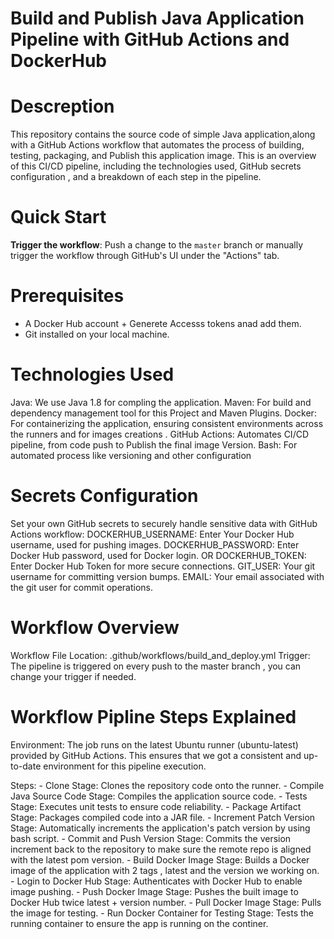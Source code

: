 # Build and Publish Java Application Pipeline with GitHub Actions and DockerHub




# Descreption 
This repository contains the source code of simple Java application,along with a GitHub Actions workflow that automates the process of building, testing, packaging, and Publish  this application image.
This is an overview of this CI/CD pipeline, including the technologies used, GitHub secrets configuration , and a breakdown of each step in the pipeline.


# Quick Start
 **Trigger the workflow**: Push a change to the `master` branch or manually trigger the workflow through GitHub's UI under the "Actions" tab.


# Prerequisites
- A Docker Hub account + Generete Accesss tokens anad add them.
- Git installed on your local machine.


# Technologies Used 
Java: We use Java 1.8 for compling the application.
Maven: For build and dependency management tool for this Project and Maven Plugins.
Docker: For containerizing the application, ensuring consistent environments across the runners and for images creations .
GitHub Actions: Automates CI/CD pipeline, from code push to Publish the final image Version.
Bash: For automated process like versioning and other configuration



# Secrets Configuration
Set your own GitHub secrets to securely handle sensitive data with GitHub Actions workflow:
DOCKERHUB_USERNAME: Enter Your Docker Hub username, used for pushing images.
DOCKERHUB_PASSWORD: Enter Docker Hub password, used for Docker login.
    OR
DOCKERHUB_TOKEN: Enter Docker Hub Token for more secure connections.
GIT_USER: Your git username for committing version bumps.
EMAIL: Your email associated with the git user for commit operations.

# Workflow Overview

Workflow File Location: .github/workflows/build_and_deploy.yml
Trigger: The pipeline is triggered on every push to the master branch , you can change your trigger if needed.

# Workflow Pipline Steps Explained 
Environment: The job runs on the latest Ubuntu runner (ubuntu-latest) provided by GitHub Actions. This ensures that we got a consistent and up-to-date environment for this pipeline execution.

Steps:
        - Clone Stage: Clones the repository code onto the runner.
        - Compile Java Source Code Stage: Compiles the application source code.
        - Tests Stage: Executes unit tests to ensure code reliability.
        - Package Artifact Stage: Packages compiled code into a JAR file.
        - Increment Patch Version Stage: Automatically increments the application's patch version by using bash script.
        - Commit and Push Version Stage: Commits the version increment back to the repository to make sure the remote repo is aligned with the latest pom version.
        - Build Docker Image Stage: Builds a Docker image of the application with 2 tags , latest and the version we working on.
        - Login to Docker Hub Stage: Authenticates with Docker Hub to enable image pushing.
        - Push Docker Image Stage: Pushes the built image to Docker Hub twice latest + version number.
        - Pull Docker Image Stage: Pulls the image for testing.
        - Run Docker Container for Testing Stage: Tests the running container to ensure the app is running on the continer.


```
